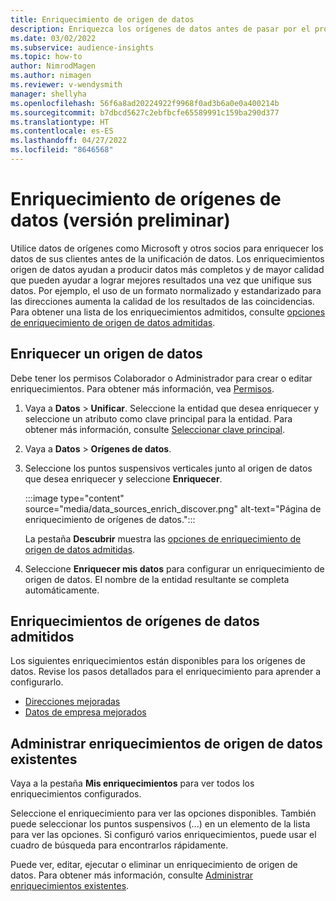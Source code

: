 ```yaml
---
title: Enriquecimiento de origen de datos
description: Enriquezca los orígenes de datos antes de pasar por el proceso de unificación de datos.
ms.date: 03/02/2022
ms.subservice: audience-insights
ms.topic: how-to
author: NimrodMagen
ms.author: nimagen
ms.reviewer: v-wendysmith
manager: shellyha
ms.openlocfilehash: 56f6a8ad20224922f9968f0ad3b6a0e0a400214b
ms.sourcegitcommit: b7dbcd5627c2ebfbcfe65589991c159ba290d377
ms.translationtype: HT
ms.contentlocale: es-ES
ms.lasthandoff: 04/27/2022
ms.locfileid: "8646568"
---
```

# <a name="enrichment-for-data-sources-preview"></a>Enriquecimiento de orígenes de datos (versión preliminar)

Utilice datos de orígenes como Microsoft y otros socios para enriquecer los datos de sus clientes antes de la unificación de datos. Los enriquecimientos origen de datos ayudan a producir datos más completos y de mayor calidad que pueden ayudar a lograr mejores resultados una vez que unifique sus datos. Por ejemplo, el uso de un formato normalizado y estandarizado para las direcciones aumenta la calidad de los resultados de las coincidencias. Para obtener una lista de los enriquecimientos admitidos, consulte [opciones de enriquecimiento de origen de datos admitidas](#supported-data-source-enrichments).

## <a name="enrich-a-data-source"></a>Enriquecer un origen de datos

Debe tener los permisos Colaborador o Administrador para crear o editar enriquecimientos. Para obtener más información, vea [Permisos](permissions.md).  

1. Vaya a **Datos** > **Unificar**. Seleccione la entidad que desea enriquecer y seleccione un atributo como clave principal para la entidad. Para obtener más información, consulte [Seleccionar clave principal](map-entities.md#select-primary-key-and-semantic-type-for-attributes).

1. Vaya a **Datos** > **Orígenes de datos**.
 
1. Seleccione los puntos suspensivos verticales junto al origen de datos que desea enriquecer y seleccione **Enriquecer**.

   :::image type="content" source="media/data_sources_enrich_discover.png" alt-text="Página de enriquecimiento de orígenes de datos.":::

   La pestaña **Descubrir** muestra las [opciones de enriquecimiento de origen de datos admitidas](#supported-data-source-enrichments).

1. Seleccione **Enriquecer mis datos** para configurar un enriquecimiento de origen de datos. El nombre de la entidad resultante se completa automáticamente.

## <a name="supported-data-source-enrichments"></a>Enriquecimientos de orígenes de datos admitidos

Los siguientes enriquecimientos están disponibles para los orígenes de datos. Revise los pasos detallados para el enriquecimiento para aprender a configurarlo.

- [Direcciones mejoradas](enrichment-enhanced-addresses.md)
- [Datos de empresa mejorados](enrichment-enhanced-company-data.md)

## <a name="manage-existing-data-source-enrichments"></a>Administrar enriquecimientos de origen de datos existentes

Vaya a la pestaña **Mis enriquecimientos** para ver todos los enriquecimientos configurados.

Seleccione el enriquecimiento para ver las opciones disponibles. También puede seleccionar los puntos suspensivos (...) en un elemento de la lista para ver las opciones. Si configuró varios enriquecimientos, puede usar el cuadro de búsqueda para encontrarlos rápidamente.

Puede ver, editar, ejecutar o eliminar un enriquecimiento de origen de datos. Para obtener más información, consulte [Administrar enriquecimientos existentes](enrichment-hub.md).
